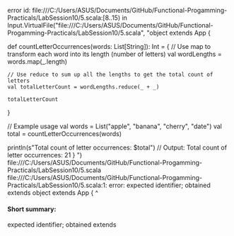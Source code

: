 error id: file:///C:/Users/ASUS/Documents/GitHub/Functional-Progamming-Practicals/LabSession10/5.scala:[8..15) in Input.VirtualFile("file:///C:/Users/ASUS/Documents/GitHub/Functional-Progamming-Practicals/LabSession10/5.scala", "object  extends App {

  def countLetterOccurrences(words: List[String]): Int = {
    // Use map to transform each word into its length (number of letters)
    val wordLengths = words.map(_.length)

    // Use reduce to sum up all the lengths to get the total count of letters
    val totalLetterCount = wordLengths.reduce(_ + _)

    totalLetterCount
  }

  // Example usage
  val words = List("apple", "banana", "cherry", "date")
  val total = countLetterOccurrences(words)

  println(s"Total count of letter occurrences: $total") // Output: Total count of letter occurrences: 21
}
")
file:///C:/Users/ASUS/Documents/GitHub/Functional-Progamming-Practicals/LabSession10/5.scala
file:///C:/Users/ASUS/Documents/GitHub/Functional-Progamming-Practicals/LabSession10/5.scala:1: error: expected identifier; obtained extends
object  extends App {
        ^
#### Short summary: 

expected identifier; obtained extends